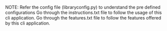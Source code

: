 NOTE:
Refer the config file (libraryconfig.py) to understand the pre defined configurations
Go through the instructions.txt file to follow the usage of this cli application.
Go through the features.txt file to follow the features offered by this cli application.
